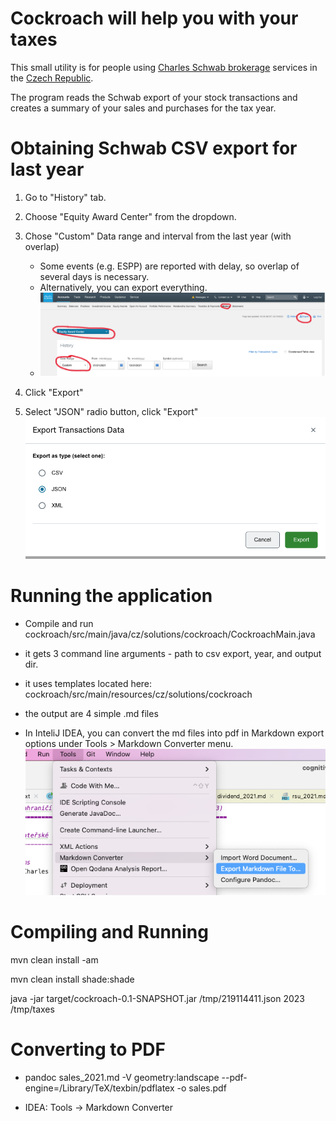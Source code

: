 # Cockroach will help you with your taxes

This small utility is for people using [Charles Schwab brokerage](https://www.schwab.com/) services in
the [Czech Republic](https://en.wikipedia.org/wiki/Czech_Republic).

The program reads the Schwab export of your stock transactions and creates a summary of your sales and purchases
for the tax year.

# Obtaining Schwab CSV export for last year

1.  Go to "History" tab.

2.  Choose "Equity Award Center" from the dropdown.

3.  Chose "Custom" Data range and interval from the last year (with
    overlap)
    -   Some events (e.g. ESPP) are reported with delay, so overlap of
        several days is necessary.
    -   Alternatively, you can export everything.
    - ![](media/image0.png)

4.  Click "Export"

5.  Select "JSON" radio button, click "Export"
![](media/image1.png)


# Running the application

-   Compile and run
    cockroach/src/main/java/cz/solutions/cockroach/CockroachMain.java

-   it gets 3 command line arguments - path to csv export, year, and
    output dir.

-   it uses templates located here:
    cockroach/src/main/resources/cz/solutions/cockroach

-   the output are 4 simple .md files

-   In InteliJ IDEA, you can convert the md files into pdf in Markdown
    export options under Tools \> Markdown Converter menu.\
    ![](media/image2.png)

# Compiling and Running

mvn clean install -am

mvn clean install shade:shade

java -jar target/cockroach-0.1-SNAPSHOT.jar /tmp/219114411.json 2023
/tmp/taxes

# Converting to PDF

-   pandoc sales_2021.md -V geometry:landscape
    \--pdf-engine=/Library/TeX/texbin/pdflatex -o sales.pdf

-   IDEA: Tools -\> Markdown Converter
